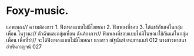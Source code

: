 # Foxy-music.
แอพเพลง//  ความต้องการ 1. ฟังเพลงแบบไม่มีโฆษณา 2. ฟังเพลงที่ชอบ 3. ได้แชร์กันแค่ในกลุ่มเพื่อน ในฐานะ// ตัวฉันและกลุ่มเพื่อน ฉันต้องการ// ฟังเพลงที่ชอบแบบไม่มีโฆษณาใช้กันแค่ในกลุ่มเพื่อน เพื่อที่ว่า// จะได้ฟังเพลงแบบไม่มีโฆษณา
นางสาว ณัฐนันท์ เหมทานนท์ 012
นางสาวพาสนา อำพันกาญจน์ 027
